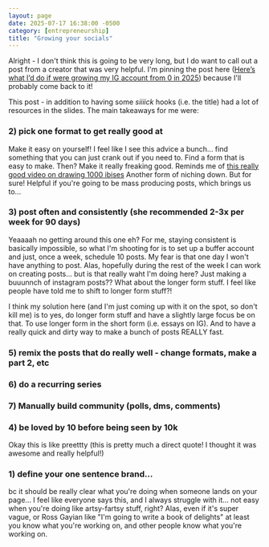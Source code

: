 ```yaml
---
layout: page
date: 2025-07-17 16:38:00 -0500
category: [entrepreneurship]
title: "Growing your socials"
---
```

Alright - I don't think this is going to be very long, but I do want to call out a post from a creator that was very helpful. I'm pinning the post here ([Here’s what I’d do if were growing my IG account from 0 in 2025](https://www.instagram.com/p/DLz0hiFtRQZ/?igsh=MWN4Y2w4ejhhbWYwZw%3D%3D)) because I'll probably come back to it!

This post - in addition to having some _siiiick_ hooks (i.e. the title) had a lot of resources in the slides. The main takeaways for me were:

### 2) pick one format to get really good at
Make it easy on yourself! I feel like I see this advice a bunch... find something that you can just crank out if you need to. Find a form that is easy to make. Then? Make it really freaking good. Reminds me of [this really good video on drawing 1000 ibises](https://www.youtube.com/watch?v=M6NsEDwHHiE) Another form of niching down. But for sure! Helpful if you're going to be mass producing posts, which brings us to... 

### 3) post often and consistently (she recommended 2-3x per week for 90 days)
Yeaaaah no getting around this one eh? For me, staying consistent is basically impossible, so what I'm shooting for is to set up a buffer account and just, once a week, schedule 10 posts. My fear is that one day I won't have anything to post. Alas, hopefully during the rest of the week I can work on creating posts... but is that really waht I'm doing here? Just making a buuunnch of instagram posts?? What about the longer form stuff. I feel like people have told me to shift to longer form stuff?! 

I think my solution here (and I'm just coming up with it on the spot, so don't kill me) is to yes, do longer form stuff and have a slightly large focus be on that. To use longer form in the short form (i.e. essays on IG). And to have a really quick and dirty way to make a bunch of posts REALLY fast. 

### 5) remix the posts that do really well - change formats, make a part 2, etc

### 6) do a recurring series

### 7) Manually build community (polls, dms, comments)

### 4) be loved by 10 before being seen by 10k 
Okay this is like preettty (this is pretty much a direct quote! I thought it was awesome and really helpful!)

 
### 1) define your one sentence brand... 
bc it should be really clear what you're doing when someone lands on your page... I feel like everyone says this, and I always struggle with it... not easy when you're doing like artsy-fartsy stuff, right? Alas, even if it's super vague, or Ross Gayian like "I'm going to write a book of delights" at least you know what you're working on, and other people know what you're working on. 


